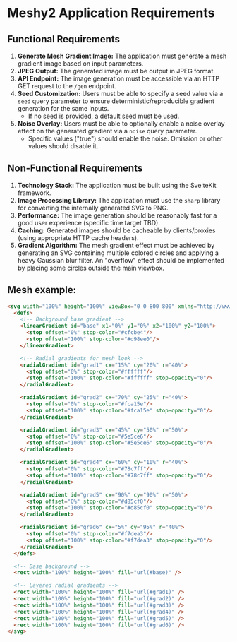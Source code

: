 # Meshy2 Application Requirements

## Functional Requirements

1.  **Generate Mesh Gradient Image:** The application must generate a mesh gradient image based on input parameters.
2.  **JPEG Output:** The generated image must be output in JPEG format.
3.  **API Endpoint:** The image generation must be accessible via an HTTP GET request to the `/gen` endpoint.
4.  **Seed Customization:** Users must be able to specify a seed value via a `seed` query parameter to ensure deterministic/reproducible gradient generation for the same inputs.
    *   If no seed is provided, a default seed must be used.
5.  **Noise Overlay:** Users must be able to optionally enable a noise overlay effect on the generated gradient via a `noise` query parameter.
    *   Specific values ("true") should enable the noise. Omission or other values should disable it.

## Non-Functional Requirements

1.  **Technology Stack:** The application must be built using the SvelteKit framework.
2.  **Image Processing Library:** The application must use the `sharp` library for converting the internally generated SVG to PNG.
3.  **Performance:** The image generation should be reasonably fast for a good user experience (specific time target TBD).
4.  **Caching:** Generated images should be cacheable by clients/proxies (using appropriate HTTP cache headers).
5.  **Gradient Algorithm:** The mesh gradient effect must be achieved by generating an SVG containing multiple colored circles and applying a heavy Gaussian blur filter. An "overflow" effect should be implemented by placing some circles outside the main viewbox.

## Mesh example:

```html
<svg width="100%" height="100%" viewBox="0 0 800 800" xmlns="http://www.w3.org/2000/svg">
  <defs>
    <!-- Background base gradient -->
    <linearGradient id="base" x1="0%" y1="0%" x2="100%" y2="100%">
      <stop offset="0%" stop-color="#cfcbe4"/>
      <stop offset="100%" stop-color="#d98ee0"/>
    </linearGradient>

    <!-- Radial gradients for mesh look -->
    <radialGradient id="grad1" cx="15%" cy="20%" r="40%">
      <stop offset="0%" stop-color="#ffffff"/>
      <stop offset="100%" stop-color="#ffffff" stop-opacity="0"/>
    </radialGradient>

    <radialGradient id="grad2" cx="70%" cy="25%" r="40%">
      <stop offset="0%" stop-color="#fca15e"/>
      <stop offset="100%" stop-color="#fca15e" stop-opacity="0"/>
    </radialGradient>

    <radialGradient id="grad3" cx="45%" cy="50%" r="50%">
      <stop offset="0%" stop-color="#5e5ce6"/>
      <stop offset="100%" stop-color="#5e5ce6" stop-opacity="0"/>
    </radialGradient>

    <radialGradient id="grad4" cx="60%" cy="10%" r="40%">
      <stop offset="0%" stop-color="#78c7ff"/>
      <stop offset="100%" stop-color="#78c7ff" stop-opacity="0"/>
    </radialGradient>

    <radialGradient id="grad5" cx="90%" cy="90%" r="50%">
      <stop offset="0%" stop-color="#d85cf0"/>
      <stop offset="100%" stop-color="#d85cf0" stop-opacity="0"/>
    </radialGradient>

    <radialGradient id="grad6" cx="5%" cy="95%" r="40%">
      <stop offset="0%" stop-color="#f7dea3"/>
      <stop offset="100%" stop-color="#f7dea3" stop-opacity="0"/>
    </radialGradient>
  </defs>

  <!-- Base background -->
  <rect width="100%" height="100%" fill="url(#base)" />

  <!-- Layered radial gradients -->
  <rect width="100%" height="100%" fill="url(#grad1)" />
  <rect width="100%" height="100%" fill="url(#grad2)" />
  <rect width="100%" height="100%" fill="url(#grad3)" />
  <rect width="100%" height="100%" fill="url(#grad4)" />
  <rect width="100%" height="100%" fill="url(#grad5)" />
  <rect width="100%" height="100%" fill="url(#grad6)" />
</svg>
```